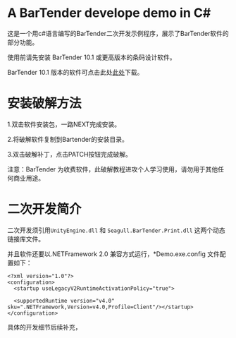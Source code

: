 # A BarTender develope demo in C#

这是一个用c#语言编写的BarTender二次开发示例程序，展示了BarTender软件的部分功能。

使用前请先安装 BarTender 10.1 或更高版本的条码设计软件。

BarTender 10.1 版本的软件可点击此处[此处](https://ai-thinker.oss-cn-shenzhen.aliyuncs.com/SimpleBarPrinter%2FBarTender_10_1.rar)下载。

# 安装破解方法

1.双击软件安装包，一路NEXT完成安装。

2.将破解软件复制到Bartender的安装目录。

3.双击破解补丁，点击PATCH按钮完成破解。

注意：BarTender 为收费软件，此破解教程进攻个人学习使用，请勿用于其他任何商业用途。

# 二次开发简介
二次开发须引用```UnityEngine.dll``` 和 ```Seagull.BarTender.Print.dll``` 这两个动态链接库文件。

并且软件还要以.NETFramework 2.0 兼容方式运行，*Demo.exe.config 文件配置如下：

	<?xml version="1.0"?>
	<configuration>
	  <startup useLegacyV2RuntimeActivationPolicy="true">
	    
	  <supportedRuntime version="v4.0" sku=".NETFramework,Version=v4.0,Profile=Client"/></startup>
	</configuration>

具体的开发细节后续补充，